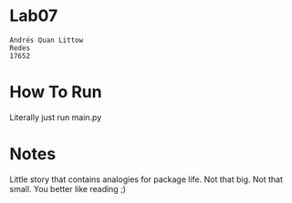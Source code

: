 # Lab07
    Andrés Quan Littow
    Redes
    17652

# How To Run

Literally just run main.py

# Notes

Little story that contains analogies for package life. Not that big. Not that small. You better like reading ;)